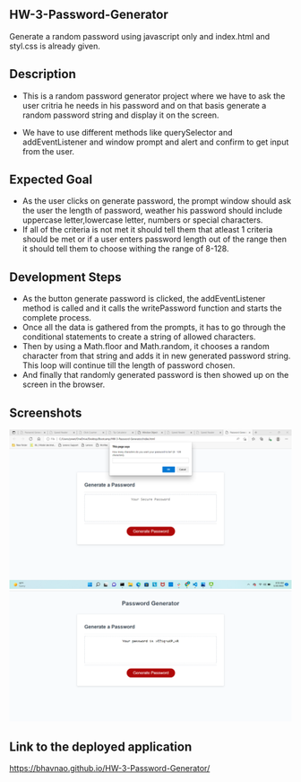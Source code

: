 ## HW-3-Password-Generator

Generate a random password using javascript only and index.html and styl.css is already given.

## Description

* This is a random password generator project where we have to ask the user critria he needs in his password and on that basis generate a random password string and display it on the screen.

* We have to use different methods like querySelector and addEventListener and window prompt and alert and confirm to get input from the user.

## Expected Goal
* As the user clicks on generate password, the prompt window should ask the user the length of password, weather his password should include uppercase letter,lowercase letter, numbers or special characters.
* If all of the criteria is not met it should tell them that atleast 1 criteria should be met or if a user enters password length out of the range then it should tell them to choose withing the range of 8-128.

## Development Steps
* As the button generate password is clicked, the addEventListener method is called and it calls the writePassword function and starts the complete process.
* Once all the data is gathered from the prompts, it has to go through the conditional statements to create a string of allowed characters.
* Then by using a Math.floor and Math.random, it chooses a random character from that string and adds it in new generated password string. This loop will continue till the length of password chosen.
* And finally that randomly generated password is then showed up on the screen in the browser.

## Screenshots

![Password Generator](./assets/images/Screenshot-1.png)
![Password Generator](./assets/images/Screenshot-2.png)


## Link to the deployed application
https://bhavnao.github.io/HW-3-Password-Generator/

